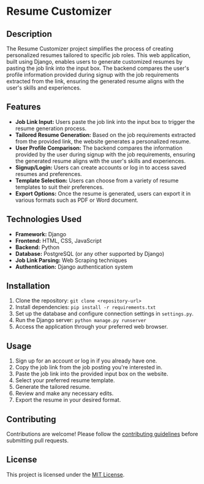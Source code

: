 # Resume Customizer

## Description
The Resume Customizer project simplifies the process of creating personalized resumes tailored to specific job roles. This web application, built using Django, enables users to generate customized resumes by pasting the job link into the input box. The backend compares the user's profile information provided during signup with the job requirements extracted from the link, ensuring the generated resume aligns with the user's skills and experiences.

## Features
- **Job Link Input:** Users paste the job link into the input box to trigger the resume generation process.
- **Tailored Resume Generation:** Based on the job requirements extracted from the provided link, the website generates a personalized resume.
- **User Profile Comparison:** The backend compares the information provided by the user during signup with the job requirements, ensuring the generated resume aligns with the user's skills and experiences.
- **Signup/Login:** Users can create accounts or log in to access saved resumes and preferences.
- **Template Selection:** Users can choose from a variety of resume templates to suit their preferences.
- **Export Options:** Once the resume is generated, users can export it in various formats such as PDF or Word document.

## Technologies Used
- **Framework:** Django
- **Frontend:** HTML, CSS, JavaScript
- **Backend:** Python
- **Database:** PostgreSQL (or any other supported by Django)
- **Job Link Parsing:** Web Scraping techniques
- **Authentication:** Django authentication system

## Installation
1. Clone the repository: `git clone <repository-url>`
2. Install dependencies: `pip install -r requirements.txt`
3. Set up the database and configure connection settings in `settings.py`.
4. Run the Django server: `python manage.py runserver`
5. Access the application through your preferred web browser.

## Usage
1. Sign up for an account or log in if you already have one.
2. Copy the job link from the job posting you're interested in.
3. Paste the job link into the provided input box on the website.
4. Select your preferred resume template.
5. Generate the tailored resume.
6. Review and make any necessary edits.
7. Export the resume in your desired format.

## Contributing
Contributions are welcome! Please follow the [contributing guidelines](CONTRIBUTING.md) before submitting pull requests.

## License
This project is licensed under the [MIT License](LICENSE).
